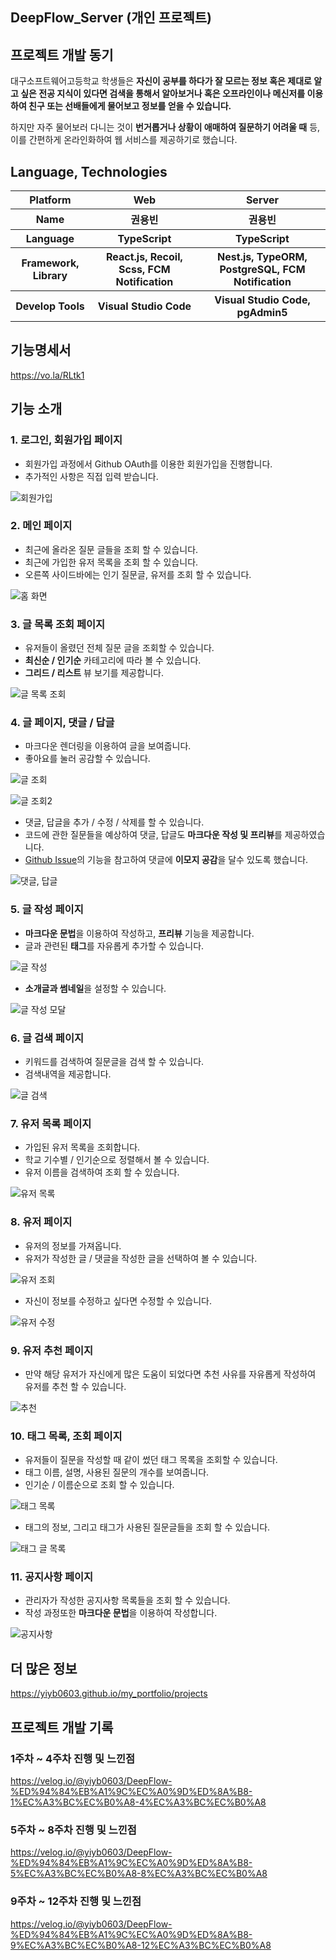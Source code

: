 ## DeepFlow_Server (개인 프로젝트)

## 프로젝트 개발 동기

대구소프트웨어고등학교 학생들은 **자신이 공부를 하다가 잘 모르는 정보 혹은 제대로 알고 싶은 전공 지식이 있다면 검색을 통해서 알아보거나 혹은 오프라인이나 메신저를 이용하여 친구 또는 선배들에게 물어보고 정보를 얻을 수 있습니다.**

하지만 자주 물어보러 다니는 것이 **번거롭거나 상황이 애매하여 질문하기 어려울 때** 등, 이를 간편하게 온라인화하여 웹 서비스를 제공하기로 했습니다.

## Language, Technologies

<table>
  <tr>
    <th>Platform</th>
    <th>Web</th>
    <th>Server</th>
  </tr>
  <tr>
    <th>Name</td>
    <th>권용빈</th>
    <th>권용빈</th>
  </tr>
  <tr>
    <th>Language</th>
    <th>TypeScript</th>
    <th>TypeScript</th>
  </tr>
  <tr>
    <th>Framework, Library</th>
    <th>React.js, Recoil, Scss, FCM Notification</th>
    <th>Nest.js, TypeORM, PostgreSQL, FCM Notification</th>
  </tr>
  <tr>
    <th>Develop Tools</th>
    <th>Visual Studio Code</th>
    <th>Visual Studio Code, pgAdmin5</th>
  </tr>
</table>

## 기능명세서

https://vo.la/RLtk1

## 기능 소개

### 1. 로그인, 회원가입 페이지

- 회원가입 과정에서 Github OAuth를 이용한 회원가입을 진행합니다.
- 추가적인 사항은 직접 입력 받습니다.

![회원가입](https://user-images.githubusercontent.com/50941453/121973508-63faf600-cdb8-11eb-990c-f6a36189780c.PNG)

### 2. 메인 페이지

- 최근에 올라온 질문 글들을 조회 할 수 있습니다.
- 최근에 가입한 유저 목록을 조회 할 수 있습니다.
- 오른쪽 사이드바에는 인기 질문글, 유저를 조회 할 수 있습니다.

![홈 화면](https://user-images.githubusercontent.com/50941453/121973425-28602c00-cdb8-11eb-97fd-612dbdde3810.PNG)

### 3. 글 목록 조회 페이지

- 유저들이 올렸던 전체 질문 글을 조회할 수 있습니다.
- **최신순 / 인기순** 카테고리에 따라 볼 수 있습니다.
- **그리드 / 리스트** 뷰 보기를 제공합니다.

![글 목록 조회](https://user-images.githubusercontent.com/50941453/121974242-f18b1580-cdb9-11eb-99fb-635e0254e10c.PNG)

### 4. 글 페이지, 댓글 / 답글

- 마크다운 렌더링을 이용하여 글을 보여줍니다.
- 좋아요를 눌러 공감할 수 있습니다.

![글 조회](https://user-images.githubusercontent.com/50941453/121973941-4ed29700-cdb9-11eb-80f7-7b1d63d10208.PNG)

![글 조회2](https://user-images.githubusercontent.com/50941453/121974357-272ffe80-cdba-11eb-8ddf-b7a7ac8c43cf.PNG)

- 댓글, 답글을 추가 / 수정 / 삭제를 할 수 있습니다.
- 코드에 관한 질문들을 예상하여 댓글, 답글도 **마크다운 작성 및 프리뷰**를 제공하였습니다.
- <a href="https://github.com/facebook/react/issues/21500" target="_blank">Github Issue</a>의 기능을 참고하여 댓글에 **이모지 공감**을 달수 있도록 했습니다.

![댓글, 답글](https://user-images.githubusercontent.com/50941453/121973943-5134f100-cdb9-11eb-95a8-b4ec6af72742.PNG)

### 5. 글 작성 페이지

- **마크다운 문법**을 이용하여 작성하고, **프리뷰** 기능을 제공합니다.
- 글과 관련된 **태그**를 자유롭게 추가할 수 있습니다.

![글 작성](https://user-images.githubusercontent.com/50941453/121974024-7e819f00-cdb9-11eb-9dbf-b42c9a7978fd.PNG)

- **소개글과 썸네일**을 설정할 수 있습니다.

![글 작성 모달](https://user-images.githubusercontent.com/50941453/121974022-7de90880-cdb9-11eb-90e9-43ddcd79ff8e.PNG)

### 6. 글 검색 페이지

- 키워드를 검색하여 질문글을 검색 할 수 있습니다.
- 검색내역을 제공합니다.

![글 검색](https://user-images.githubusercontent.com/50941453/121974109-ab35b680-cdb9-11eb-9d62-5863827d24c4.PNG)

### 7. 유저 목록 페이지

- 가입된 유저 목록을 조회합니다.
- 학교 기수별 / 인기순으로 정렬해서 볼 수 있습니다.
- 유저 이름을 검색하여 조회 할 수 있습니다.

![유저 목록](https://user-images.githubusercontent.com/50941453/121974400-3f078280-cdba-11eb-8d21-a1cf674171b5.PNG)

### 8. 유저 페이지

- 유저의 정보를 가져옵니다.
- 유저가 작성한 글 / 댓글을 작성한 글을 선택하여 볼 수 있습니다.

![유저 조회](https://user-images.githubusercontent.com/50941453/121974165-cd2f3900-cdb9-11eb-8d08-6463faaa7b14.PNG)

- 자신이 정보를 수정하고 싶다면 수정할 수 있습니다.

![유저 수정](https://user-images.githubusercontent.com/50941453/121974163-cbfe0c00-cdb9-11eb-8512-71a7a0594599.PNG)

### 9. 유저 추천 페이지

- 만약 해당 유저가 자신에게 많은 도움이 되었다면 추천 사유를 자유롭게 작성하여 유저를 추천 할 수 있습니다.

![추천](https://user-images.githubusercontent.com/50941453/121974205-e2a46300-cdb9-11eb-92de-ac30ce1e131c.PNG)

### 10. 태그 목록, 조회 페이지

- 유저들이 질문을 작성할 때 같이 썼던 태그 목록을 조회할 수 있습니다.
- 태그 이름, 설명, 사용된 질문의 개수를 보여줍니다.
- 인기순 / 이름순으로 조회 할 수 있습니다.

![태그 목록](https://user-images.githubusercontent.com/50941453/121974297-0ebfe400-cdba-11eb-9806-8e0bb5530215.PNG)

- 태그의 정보, 그리고 태그가 사용된 질문글들을 조회 할 수 있습니다.

![태그 글 목록](https://user-images.githubusercontent.com/50941453/121974300-0f587a80-cdba-11eb-9d09-9e4a2c68ebd8.PNG)

### 11. 공지사항 페이지

- 관리자가 작성한 공지사항 목록들을 조회 할 수 있습니다.
- 작성 과정또한 **마크다운 문법**을 이용하여 작성합니다.

![공지사항](https://user-images.githubusercontent.com/50941453/121974427-4d559e80-cdba-11eb-962e-952add947e5e.PNG)

## 더 많은 정보

https://yiyb0603.github.io/my_portfolio/projects

## 프로젝트 개발 기록

### 1주차 ~ 4주차 진행 및 느낀점

https://velog.io/@yiyb0603/DeepFlow-%ED%94%84%EB%A1%9C%EC%A0%9D%ED%8A%B8-1%EC%A3%BC%EC%B0%A8-4%EC%A3%BC%EC%B0%A8

### 5주차 ~ 8주차 진행 및 느낀점

https://velog.io/@yiyb0603/DeepFlow-%ED%94%84%EB%A1%9C%EC%A0%9D%ED%8A%B8-5%EC%A3%BC%EC%B0%A8-8%EC%A3%BC%EC%B0%A8

### 9주차 ~ 12주차 진행 및 느낀점

https://velog.io/@yiyb0603/DeepFlow-%ED%94%84%EB%A1%9C%EC%A0%9D%ED%8A%B8-9%EC%A3%BC%EC%B0%A8-12%EC%A3%BC%EC%B0%A8
